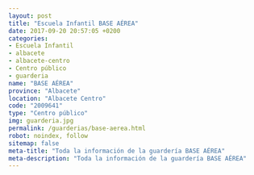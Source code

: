 ```yaml
---
layout: post
title: "Escuela Infantil BASE AÉREA"
date: 2017-09-20 20:57:05 +0200
categories:
- Escuela Infantil
- albacete
- albacete-centro
- Centro público
- guarderia
name: "BASE AÉREA"
province: "Albacete"
location: "Albacete Centro"
code: "2009641"
type: "Centro público"
img: guarderia.jpg
permalink: /guarderias/base-aerea.html
robot: noindex, follow
sitemap: false
meta-title: "Toda la información de la guardería BASE AÉREA"
meta-description: "Toda la información de la guardería BASE AÉREA"
---
```

